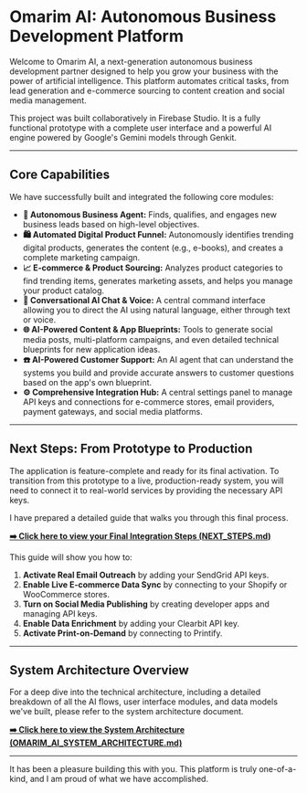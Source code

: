 # Omarim AI: Autonomous Business Development Platform

Welcome to Omarim AI, a next-generation autonomous business development partner designed to help you grow your business with the power of artificial intelligence. This platform automates critical tasks, from lead generation and e-commerce sourcing to content creation and social media management.

This project was built collaboratively in Firebase Studio. It is a fully functional prototype with a complete user interface and a powerful AI engine powered by Google's Gemini models through Genkit.

---

## Core Capabilities

We have successfully built and integrated the following core modules:

-   **🤖 Autonomous Business Agent:** Finds, qualifies, and engages new business leads based on high-level objectives.
-   **🛍️ Automated Digital Product Funnel:** Autonomously identifies trending digital products, generates the content (e.g., e-books), and creates a complete marketing campaign.
-   **📈 E-commerce & Product Sourcing:** Analyzes product categories to find trending items, generates marketing assets, and helps you manage your product catalog.
-   **💬 Conversational AI Chat & Voice:** A central command interface allowing you to direct the AI using natural language, either through text or voice.
-   **🌐 AI-Powered Content & App Blueprints:** Tools to generate social media posts, multi-platform campaigns, and even detailed technical blueprints for new application ideas.
-   **☎️ AI-Powered Customer Support:** An AI agent that can understand the systems you build and provide accurate answers to customer questions based on the app's own blueprint.
-   **⚙️ Comprehensive Integration Hub:** A central settings panel to manage API keys and connections for e-commerce stores, email providers, payment gateways, and social media platforms.

---

## Next Steps: From Prototype to Production

The application is feature-complete and ready for its final activation. To transition from this prototype to a live, production-ready system, you will need to connect it to real-world services by providing the necessary API keys.

I have prepared a detailed guide that walks you through this final process.

**[➡️ Click here to view your Final Integration Steps (NEXT_STEPS.md)](./NEXT_STEPS.md)**

This guide will show you how to:
1.  **Activate Real Email Outreach** by adding your SendGrid API keys.
2.  **Enable Live E-commerce Data Sync** by connecting to your Shopify or WooCommerce stores.
3.  **Turn on Social Media Publishing** by creating developer apps and managing API keys.
4.  **Enable Data Enrichment** by adding your Clearbit API key.
5.  **Activate Print-on-Demand** by connecting to Printify.

---

## System Architecture Overview

For a deep dive into the technical architecture, including a detailed breakdown of all the AI flows, user interface modules, and data models we've built, please refer to the system architecture document.

**[➡️ Click here to view the System Architecture (OMARIM_AI_SYSTEM_ARCHITECTURE.md)](./OMARIM_AI_SYSTEM_ARCHITECTURE.md)**

---

It has been a pleasure building this with you. This platform is truly one-of-a-kind, and I am proud of what we have accomplished.
